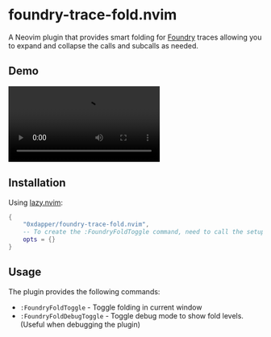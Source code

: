 # foundry-trace-fold.nvim

A Neovim plugin that provides smart folding for [Foundry](https://github.com/foundry-rs/foundry) traces allowing you to expand and collapse the calls and subcalls as needed.

## Demo

![Demo](https://i.imgur.com/UN43dSh.mp4)

## Installation

Using [lazy.nvim](https://github.com/folke/lazy.nvim):

```lua
{
    "0xdapper/foundry-trace-fold.nvim",
    -- To create the :FoundryFoldToggle command, need to call the setup function
    opts = {}
}
```

## Usage

The plugin provides the following commands:

- `:FoundryFoldToggle` - Toggle folding in current window
- `:FoundryFoldDebugToggle` - Toggle debug mode to show fold levels. (Useful when debugging the plugin)
